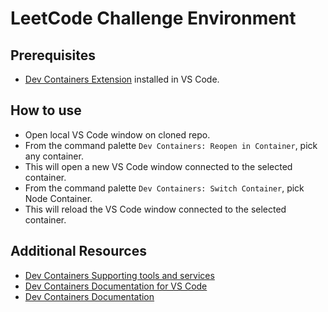 # LeetCode Challenge Environment

## Prerequisites

-   [Dev Containers Extension](https://marketplace.visualstudio.com/items?itemName=ms-vscode-remote.remote-containers) installed in VS Code.

## How to use

-   Open local VS Code window on cloned repo.
-   From the command palette `Dev Containers: Reopen in Container`, pick any container.
-   This will open a new VS Code window connected to the selected container.
-   From the command palette `Dev Containers: Switch Container`, pick Node Container.
-   This will reload the VS Code window connected to the selected container.

## Additional Resources

-   [Dev Containers Supporting tools and services](https://containers.dev/supporting)
-   [Dev Containers Documentation for VS Code](https://code.visualstudio.com/docs/remote/containers)
-   [Dev Containers Documentation](https://containers.dev/)
